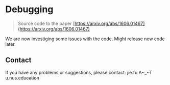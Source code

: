 # Debugging

> Source code to the paper [https://arxiv.org/abs/1606.01467](https://arxiv.org/abs/1606.01467)

We are now investiging some issues with the code. Might release new code later. 

## Contact

If you have any problems or suggestions, please contact: jie.fu A~_~T u.nus.edu~~cation~~
